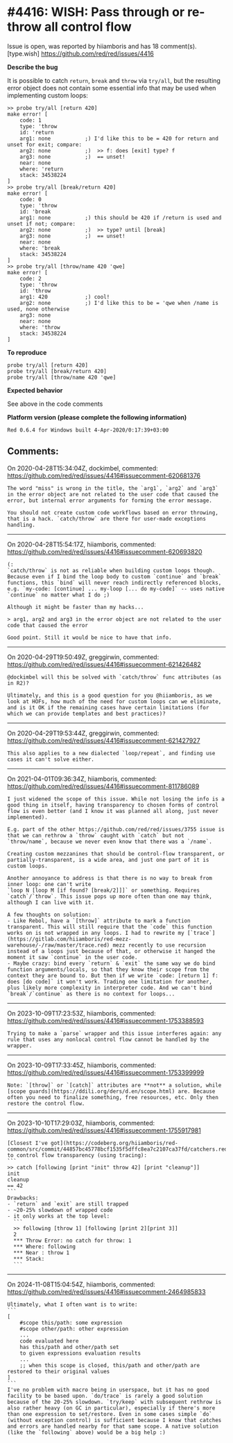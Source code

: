 
#4416: WISH: Pass through or re-throw all control flow
================================================================================
Issue is open, was reported by hiiamboris and has 18 comment(s).
[type.wish]
<https://github.com/red/red/issues/4416>

**Describe the bug**

It is possible to catch `return`, `break` and `throw` via `try/all`, but the resulting error object does not contain some essential info that may be used when implementing custom loops:
```
>> probe try/all [return 420]
make error! [
    code: 1
    type: 'throw
    id: 'return
    arg1: none           ;) I'd like this to be = 420 for return and unset for exit; compare:
    arg2: none           ;)  >> f: does [exit] type? f
    arg3: none           ;)  == unset!
    near: none
    where: 'return
    stack: 34538224
]
>> probe try/all [break/return 420]
make error! [
    code: 0
    type: 'throw
    id: 'break
    arg1: none           ;) this should be 420 if /return is used and unset if not; compare:
    arg2: none           ;)  >> type? until [break]
    arg3: none           ;)  == unset!
    near: none
    where: 'break
    stack: 34538224
]
>> probe try/all [throw/name 420 'qwe]
make error! [
    code: 2
    type: 'throw
    id: 'throw
    arg1: 420            ;) cool!
    arg2: none           ;) I'd like this to be = 'qwe when /name is used, none otherwise
    arg3: none
    near: none
    where: 'throw
    stack: 34538224
]
```

**To reproduce**
```
probe try/all [return 420]
probe try/all [break/return 420]
probe try/all [throw/name 420 'qwe]
```

**Expected behavior**

See above in the code comments

**Platform version (please complete the following information)**
```
Red 0.6.4 for Windows built 4-Apr-2020/0:17:39+03:00
```



Comments:
--------------------------------------------------------------------------------

On 2020-04-28T15:34:04Z, dockimbel, commented:
<https://github.com/red/red/issues/4416#issuecomment-620681376>

    The word "miss" is wrong in the title, the `arg1`, `arg2` and `arg3` in the error object are not related to the user code that caused the error, but internal error arguments for forming the error message.
    
    You should not create custom code workflows based on error throwing, that is a hack. `catch/throw` are there for user-made exceptions handling.

--------------------------------------------------------------------------------

On 2020-04-28T15:54:17Z, hiiamboris, commented:
<https://github.com/red/red/issues/4416#issuecomment-620693820>

    (: 
    `catch/throw` is not as reliable when building custom loops though. Because even if I bind the loop body to custom `continue` and `break` functions, this `bind` will never reach indirectly referenced blocks, e.g. `my-code: [continue] ... my-loop [... do my-code]` -- uses native `continue` no matter what I do ;)
    
    Although it might be faster than my hacks...
    
    > arg1, arg2 and arg3 in the error object are not related to the user code that caused the error
    
    Good point. Still it would be nice to have that info.

--------------------------------------------------------------------------------

On 2020-04-29T19:50:49Z, greggirwin, commented:
<https://github.com/red/red/issues/4416#issuecomment-621426482>

    @dockimbel will this be solved with `catch/throw` func attributes (as in R2)?
    
    Ultimately, and this is a good question for you @hiiamboris, as we look at HOFs, how much of the need for custom loops can we eliminate, and is it OK if the remaining cases have certain limitations (for which we can provide templates and best practices)? 

--------------------------------------------------------------------------------

On 2020-04-29T19:53:44Z, greggirwin, commented:
<https://github.com/red/red/issues/4416#issuecomment-621427927>

    This also applies to a new dialected `loop/repeat`, and finding use cases it can't solve either.

--------------------------------------------------------------------------------

On 2021-04-01T09:36:34Z, hiiamboris, commented:
<https://github.com/red/red/issues/4416#issuecomment-811786089>

    I just widened the scope of this issue. While not losing the info is a good thing in itself, having transparency to chosen forms of control flow is even better (and I know it was planned all along, just never implemented).
    
    E.g. part of the other https://github.com/red/red/issues/3755 issue is that we can rethrow a `throw` caught with `catch` but not `throw/name`, because we never even know that there was a `/name`.
    
    Creating custom mezzanines that should be control-flow transparent, or partially-transparent, is a wide area, and just one part of it is custom loops.
    
    Another annoyance to address is that there is no way to break from inner loop: one can't write
    `loop N [loop M [if found? [break/2]]]` or something. Requires `catch`/`throw`. This issue pops up more often than one may think, although I can live with it.
    
    A few thoughts on solution:
    - Like Rebol, have a `[throw]` attribute to mark a function transparent. This will still require that the `code` this function works on is not wrapped in any loops. I had to rewrite my [`trace`](https://gitlab.com/hiiamboris/red-mezz-warehouse/-/raw/master/trace.red) mezz recently to use recursion instead of a loops just because of that, or otherwise it hanged the moment it saw `continue` in the user code.
    - Maybe crazy: bind every `return` & `exit` the same way we do bind function arguments/locals, so that they know their scope from the context they are bound to. But then if we write `code: [return 1] f: does [do code]` it won't work. Trading one limitation for another, plus likely more complexity in interpreter code. And we can't bind `break`/`continue` as there is no context for loops...

--------------------------------------------------------------------------------

On 2023-10-09T17:23:53Z, hiiamboris, commented:
<https://github.com/red/red/issues/4416#issuecomment-1753388593>

    Trying to make a `parse` wrapper and this issue interferes again: any rule that uses any nonlocal control flow cannot be handled by the wrapper.

--------------------------------------------------------------------------------

On 2023-10-09T17:33:45Z, hiiamboris, commented:
<https://github.com/red/red/issues/4416#issuecomment-1753399999>

    Note: `[throw]` or `[catch]` attributes are **not** a solution, while [scope guards](https://ddili.org/ders/d.en/scope.html) are. Because often you need to finalize something, free resources, etc. Only then restore the control flow. 

--------------------------------------------------------------------------------

On 2023-10-10T17:29:03Z, hiiamboris, commented:
<https://github.com/red/red/issues/4416#issuecomment-1755917981>

    [Closest I've got](https://codeberg.org/hiiamboris/red-common/src/commit/44857bc45778bcf1535f5dffc8ea7c2107ca37fd/catchers.red#L174) to control flow transparency (using tracing):
    ```
    >> catch [following [print "init" throw 42] [print "cleanup"]]
    init
    cleanup
    == 42
    ```
    Drawbacks:
    - `return` and `exit` are still trapped
    - ~20-25% slowdown of wrapped code
    - it only works at the top level:
      ```
      >> following [throw 1] [following [print 2][print 3]]
      2
      *** Throw Error: no catch for throw: 1
      *** Where: following
      *** Near : throw 1
      *** Stack:  
      ```

--------------------------------------------------------------------------------

On 2024-11-08T15:04:54Z, hiiamboris, commented:
<https://github.com/red/red/issues/4416#issuecomment-2464985833>

    Ultimately, what I often want is to write:
    ```
    [
        #scope this/path: some expression
        #scope other/path: other expression
        ...
        code evaluated here
        has this/path and other/path set
        to given expressions evaluation results
        ...
        ;; when this scope is closed, this/path and other/path are restored to their original values
    ]
    ```
    I've no problem with macro being in userspace, but it has no good facility to be based upon. `do/trace` is rarely a good solution because of the 20-25% slowdown. `try/keep` with subsequent rethrow is also rather heavy (on GC in particular), especially if there's more than one expression to set/restore. Even in some cases simple `do` (without exception control) is sufficient because I know that catches and errors are handled nearby for that same scope. A native solution (like the `following` above) would be a big help :)

